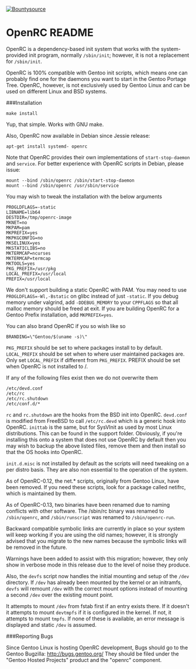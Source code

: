 [![Bountysource](https://www.bountysource.com/badge/tracker?tracker_id=256913)](https://www.bountysource.com/trackers/256913-openrc?utm_source=256913&utm_medium=shield&utm_campaign=TRACKER_BADGE)

OpenRC README
=============

OpenRC is a dependency-based init system that works with the system-provided init program, normally `/sbin/init`; however, it is not a replacement for `/sbin/init`.

OpenRC is 100% compatible with Gentoo init scripts, which means one can probably find one for the daemons you want to start in the Gentoo Portage Tree. OpenRC, however, is not exclusively used by Gentoo Linux and can be used on different Linux and BSD systems.

###Installation

    make install

Yup, that simple. Works with GNU make.

Also, OpenRC now available in Debian since Jessie release:

    apt-get install systemd- openrc

Note that OpenRC provides their own implementations of `start-stop-daemon` and `service`. For better experience with OpenRC scripts in Debian, please issue:

    mount --bind /sbin/openrc /sbin/start-stop-daemon
    mount --bind /sbin/openrc /usr/sbin/service

You may wish to tweak the installation with the below arguments

    PROGLDFLAGS=-static
    LIBNAME=lib64
    DESTDIR=/tmp/openrc-image
    MKNET=no
    MKPAM=pam
    MKPREFIX=yes
    MKPKGCONFIG=no
    MKSELINUX=yes
    MKSTATICLIBS=no
    MKTERMCAP=ncurses
    MKTERMCAP=termcap
    MKTOOLS=yes
    PKG_PREFIX=/usr/pkg
    LOCAL_PREFIX=/usr/local
    PREFIX=/usr/local

We don't support building a static OpenRC with PAM.
You may need to use `PROGLDFLAGS=-Wl,-Bstatic` on glibc instead of just `-static`.
If you debug memory under valgrind, add `-DDEBUG_MEMORY` to your `CPPFLAGS` so that all malloc memory should be freed at exit.
If you are building OpenRC for a Gentoo Prefix installation, add `MKPREFIX=yes`.

You can also brand OpenRC if you so wish like so

    BRANDING=\"Gentoo/$(uname -s)\"

`PKG_PREFIX` should be set to where packages install to by default.
`LOCAL_PREFIX` should be set when to where user maintained packages are.
Only set `LOCAL_PREFIX` if different from `PKG_PREFIX`.
PREFIX should be set when OpenRC is not installed to /.

If any of the following files exist then we do not overwrite them

    /etc/devd.conf
    /etc/rc
    /etc/rc.shutdown
    /etc/conf.d/*

`rc` and `rc.shutdown` are the hooks from the BSD init into OpenRC.
`devd.conf` is modified from FreeBSD to call `/etc/rc.devd` which is a generic hook into OpenRC.
`inittab` is the same, but for SysVInit as used by most Linux distributions.
This can be found in the support folder.
Obviously, if you're installing this onto a system that does not use OpenRC by default then you may wish to backup the above listed files, remove them and then install so that the OS hooks into OpenRC.

`init.d.misc` is not installed by default as the scripts will need tweaking on a per distro basis. They are also non essential to the operation of the system.

As of OpenRC-0.12, the net.* scripts, originally from Gentoo Linux, have been removed. If you need these scripts, look for a package called netifrc, which is maintained by them.

As of OpenRC-0.13, two binaries have been renamed due to naming conflicts with other software. The /sbin/rc binary was renamed to `/sbin/openrc`, and `/sbin/runscript` was renamed to `/sbin/openrc-run`.

Backward compatible symbolic links are currently in place so your system will keep working if you are using the old names; however, it is strongly advised that you migrate to the new names because the symbolic links will be removed in the future.

Warnings have been added to assist with this migration; however, they only show in verbose mode in this release due to the level of noise they produce.

Also, the `devfs` script now handles the initial mounting and setup of the `/dev` directory. If `/dev` has already been mounted by the kernel or an initramfs, `devfs` will remount `/dev` with the correct mount options instead of mounting a second `/dev` over the existing mount point.

It attempts to mount `/dev` from fstab first if an entry exists there. If it doesn't it attempts to mount `devtmpfs` if it is configured in the kernel. If not, it attempts to mount `tmpfs`.
If none of these is available, an error message is displayed and static `/dev` is assumed.

###Reporting Bugs

Since Gentoo Linux is hosting OpenRC development, Bugs should go to the Gentoo Bugzilla:
	http://bugs.gentoo.org/
They should be filed under the "Gentoo Hosted Projects" product and the "openrc" component.
